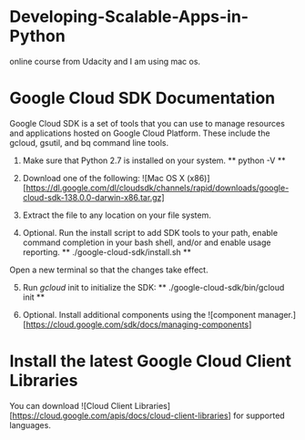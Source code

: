 # Developing-Scalable-Apps-in-Python
online course from Udacity and I am using mac os.



# Google Cloud SDK Documentation
<p>Google Cloud SDK is a set of tools that you can use to manage resources and applications hosted on Google Cloud Platform. These include the gcloud, gsutil, and bq command line tools.</p>

1. Make sure that Python 2.7 is installed on your system.
** python -V **

2. Download one of the following:
![Mac OS X (x86)][https://dl.google.com/dl/cloudsdk/channels/rapid/downloads/google-cloud-sdk-138.0.0-darwin-x86.tar.gz]

3. Extract the file to any location on your file system.
4. Optional. Run the install script to add SDK tools to your path, enable command completion in your bash shell, and/or and enable usage reporting.
** ./google-cloud-sdk/install.sh **
<p> Open a new terminal so that the changes take effect.</p>

5. Run *gcloud* init to initialize the SDK: 
** ./google-cloud-sdk/bin/gcloud init **
 
6. Optional. Install additional components using the ![component manager.][https://cloud.google.com/sdk/docs/managing-components]


# Install the latest Google Cloud Client Libraries

You can download ![Cloud Client Libraries][https://cloud.google.com/apis/docs/cloud-client-libraries] for supported languages.
